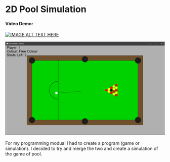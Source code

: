 # 2D Pool Simulation

#### Video Demo:
[![IMAGE ALT TEXT HERE](https://img.youtube.com/vi/ssVtegtCgfw/0.jpg)](https://www.youtube.com/watch?v=ssVtegtCgfw)

![Pool Game](/Images/readmeImage.PNG)

For my programming modual I had to create a program (game or simulation).
I decided to try and merge the two and create a simulation of the game of pool.

